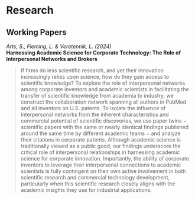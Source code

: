 # Research

## Working Papers

*Arts, S., Fleming, L. & Veretennik, L. (2024)*  
**Harnessing Academic Science for Corporate Technology: The Role of Interpersonal Networks and Brokers**

> If firms do less scientific research, and yet their innovation increasingly relies upon science, how do they gain access to scientific knowledge? To explore the role of interpersonal networks among corporate inventors and academic scientists in facilitating the transfer of scientific knowledge from academia to industry, we construct the collaboration network spanning all authors in PubMed and all inventors on U.S. patents. To isolate the influence of interpersonal networks from the inherent characteristics and commercial potential of scientific discoveries, we use paper twins − scientific papers with the same or nearly identical findings published around the same time by different academic teams − and analyze their citations in corporate patents. Although academic science is traditionally viewed as a public good, our findings underscore the critical role of interpersonal relationships in harnessing academic science for corporate innovation. Importantly, the ability of corporate inventors to leverage their interpersonal connections to academic scientists is fully contingent on their own active involvement in both scientific research and commercial technology development, particularly when this scientific research closely aligns with the academic insights they use for industrial applications.


